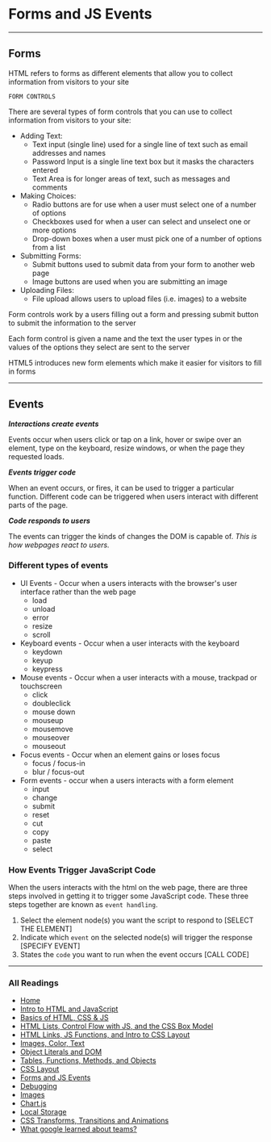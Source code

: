 # Forms and JS Events

***

## Forms

HTML refers to forms as different elements that allow you to collect information from visitors to your site

`FORM CONTROLS`

There are several types of form controls that you can use to collect information from visitors to your site:

* Adding Text:
  * Text input (single line) used for a single line of text such as email addresses and names
  * Password Input is a single line text box but it masks the characters entered
  * Text Area is for longer areas of text, such as messages and comments
* Making Choices:
  * Radio buttons are for use when a user must select one of a number of options
  * Checkboxes used for when a user can select and unselect one or more options
  * Drop-down boxes when a user must pick one of a number of options from a list
* Submitting Forms:
  * Submit buttons used to submit data from your form to another web page
  * Image buttons are used when you are submitting an image
* Uploading Files:
  * File upload allows users to upload files (i.e. images) to a website

Form controls work by a users filling out a form and pressing submit button to submit the information to the server

Each form control is given a name and the text the user types in or the values of the options they select are sent to the server

HTML5 introduces new form elements which make it easier for visitors to fill in forms

***

## Events

***Interactions create events***

Events occur when users click or tap on a link, hover or swipe over an element, type on the keyboard, resize windows, or when the page they requested loads.

***Events trigger code***

When an event occurs, or fires, it can be used to trigger a particular function. Different code can be triggered when users interact with different parts of the page.

***Code responds to users***

The events can trigger the kinds of changes the DOM is capable of. *This is how webpages react to users.*

### Different types of events

* UI Events - Occur when a users interacts with the browser's user interface rather than the web page
  * load
  * unload
  * error
  * resize
  * scroll
* Keyboard events - Occur when a user interacts with the keyboard
  * keydown
  * keyup
  * keypress
* Mouse events - Occur when a user interacts with a mouse, trackpad or touchscreen
  * click
  * doubleclick
  * mouse down
  * mouseup
  * mousemove
  * mouseover
  * mouseout
* Focus events - Occur when an element gains or loses focus
  * focus / focus-in
  * blur / focus-out
* Form events - occur when a users interacts with a form element
  * input
  * change
  * submit
  * reset
  * cut
  * copy
  * paste
  * select

### How Events Trigger JavaScript Code

When the users interacts with the html on the web page, there are three steps involved in getting it to trigger some JavaScript code. These three steps together are known as `event handling`.

1. Select the element node(s) you want the script to respond to [SELECT THE ELEMENT]
2. Indicate which `event` on the selected node(s) will trigger the response [SPECIFY EVENT]
3. States the `code` you want to run when the event occurs [CALL CODE]

***

### All Readings

* [Home](README.md)
* [Intro to HTML and JavaScript](class-01.md)
* [Basics of HTML, CSS & JS](class-02.md)
* [HTML Lists, Control Flow with JS, and the CSS Box Model](class-03.md)
* [HTML Links, JS Functions, and Intro to CSS Layout](class-04.md)
* [Images, Color, Text](class-05.md)
* [Object Literals and DOM](class-06.md)
* [Tables, Functions, Methods, and Objects](class-07.md)
* [CSS Layout](class-08.md)
* [Forms and JS Events](class-09.md)
* [Debugging](class-10.md)
* [Images](class-11.md)
* [Chart.js](class-12.md)
* [Local Storage](class-13.md)
* [CSS Transforms, Transitions and Animations](class-14a.md)
* [What google learned about teams?](class-14b.md)

